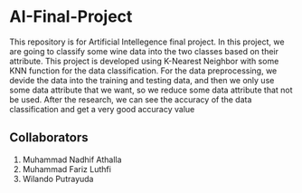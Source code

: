 # AI-Final-Project
This repository is for Artificial Intellegence final project. In this project, we are going to classify some wine data into the two classes based on their attribute. This project is developed using K-Nearest Neighbor with some KNN function for the data classification. For the data preprocessing, we devide the data into the training and testing data, and then we only use some data attribute that we want, so we reduce some data attribute that not be used. After the research, we can see the accuracy of the data classification and get a very good accuracy value
## Collaborators
1. Muhammad Nadhif Athalla
2. Muhammad Fariz Luthfi
3. Wilando Putrayuda
